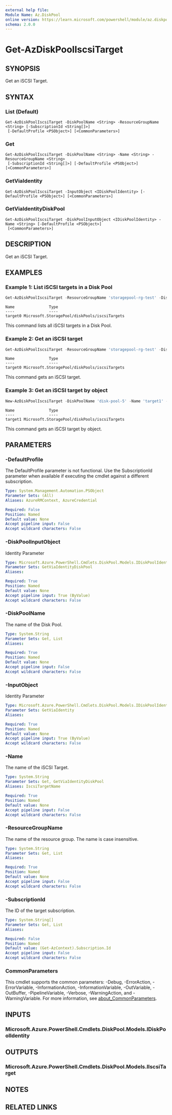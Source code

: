 ```yaml
---
external help file:
Module Name: Az.DiskPool
online version: https://learn.microsoft.com/powershell/module/az.diskpool/get-azdiskpooliscsitarget
schema: 2.0.0
---
```


# Get-AzDiskPoolIscsiTarget

## SYNOPSIS
Get an iSCSI Target.

## SYNTAX

### List (Default)
```
Get-AzDiskPoolIscsiTarget -DiskPoolName <String> -ResourceGroupName <String> [-SubscriptionId <String[]>]
 [-DefaultProfile <PSObject>] [<CommonParameters>]
```

### Get
```
Get-AzDiskPoolIscsiTarget -DiskPoolName <String> -Name <String> -ResourceGroupName <String>
 [-SubscriptionId <String[]>] [-DefaultProfile <PSObject>] [<CommonParameters>]
```

### GetViaIdentity
```
Get-AzDiskPoolIscsiTarget -InputObject <IDiskPoolIdentity> [-DefaultProfile <PSObject>] [<CommonParameters>]
```

### GetViaIdentityDiskPool
```
Get-AzDiskPoolIscsiTarget -DiskPoolInputObject <IDiskPoolIdentity> -Name <String> [-DefaultProfile <PSObject>]
 [<CommonParameters>]
```

## DESCRIPTION
Get an iSCSI Target.

## EXAMPLES

### Example 1: List iSCSI targets in a Disk Pool
```powershell
Get-AzDiskPoolIscsiTarget -ResourceGroupName 'storagepool-rg-test' -DiskPoolName 'disk-pool-5'
```

```output
Name               Type
----               ----
target0 Microsoft.StoragePool/diskPools/iscsiTargets
```

This command lists all iSCSI targets in a Disk Pool.

### Example 2: Get an iSCSI target
```powershell
Get-AzDiskPoolIscsiTarget -ResourceGroupName 'storagepool-rg-test' -DiskPoolName 'disk-pool-5' -Name 'target0'
```

```output
Name               Type
----               ----
target0 Microsoft.StoragePool/diskPools/iscsiTargets
```

This command gets an iSCSI target.

### Example 3: Get an iSCSI target by object
```powershell
New-AzDiskPoolIscsiTarget -DiskPoolName 'disk-pool-5' -Name 'target1' -ResourceGroupName 'storagepool-rg-test' -AclMode 'Dynamic' | Get-AzDiskPoolIscsiTarget
```

```output
Name               Type
----               ----
target1 Microsoft.StoragePool/diskPools/iscsiTargets
```

This command gets an iSCSI target by object.

## PARAMETERS

### -DefaultProfile
The DefaultProfile parameter is not functional.
Use the SubscriptionId parameter when available if executing the cmdlet against a different subscription.

```yaml
Type: System.Management.Automation.PSObject
Parameter Sets: (All)
Aliases: AzureRMContext, AzureCredential

Required: False
Position: Named
Default value: None
Accept pipeline input: False
Accept wildcard characters: False
```

### -DiskPoolInputObject
Identity Parameter

```yaml
Type: Microsoft.Azure.PowerShell.Cmdlets.DiskPool.Models.IDiskPoolIdentity
Parameter Sets: GetViaIdentityDiskPool
Aliases:

Required: True
Position: Named
Default value: None
Accept pipeline input: True (ByValue)
Accept wildcard characters: False
```

### -DiskPoolName
The name of the Disk Pool.

```yaml
Type: System.String
Parameter Sets: Get, List
Aliases:

Required: True
Position: Named
Default value: None
Accept pipeline input: False
Accept wildcard characters: False
```

### -InputObject
Identity Parameter

```yaml
Type: Microsoft.Azure.PowerShell.Cmdlets.DiskPool.Models.IDiskPoolIdentity
Parameter Sets: GetViaIdentity
Aliases:

Required: True
Position: Named
Default value: None
Accept pipeline input: True (ByValue)
Accept wildcard characters: False
```

### -Name
The name of the iSCSI Target.

```yaml
Type: System.String
Parameter Sets: Get, GetViaIdentityDiskPool
Aliases: IscsiTargetName

Required: True
Position: Named
Default value: None
Accept pipeline input: False
Accept wildcard characters: False
```

### -ResourceGroupName
The name of the resource group.
The name is case insensitive.

```yaml
Type: System.String
Parameter Sets: Get, List
Aliases:

Required: True
Position: Named
Default value: None
Accept pipeline input: False
Accept wildcard characters: False
```

### -SubscriptionId
The ID of the target subscription.

```yaml
Type: System.String[]
Parameter Sets: Get, List
Aliases:

Required: False
Position: Named
Default value: (Get-AzContext).Subscription.Id
Accept pipeline input: False
Accept wildcard characters: False
```

### CommonParameters
This cmdlet supports the common parameters: -Debug, -ErrorAction, -ErrorVariable, -InformationAction, -InformationVariable, -OutVariable, -OutBuffer, -PipelineVariable, -Verbose, -WarningAction, and -WarningVariable. For more information, see [about_CommonParameters](http://go.microsoft.com/fwlink/?LinkID=113216).

## INPUTS

### Microsoft.Azure.PowerShell.Cmdlets.DiskPool.Models.IDiskPoolIdentity

## OUTPUTS

### Microsoft.Azure.PowerShell.Cmdlets.DiskPool.Models.IIscsiTarget

## NOTES

## RELATED LINKS

